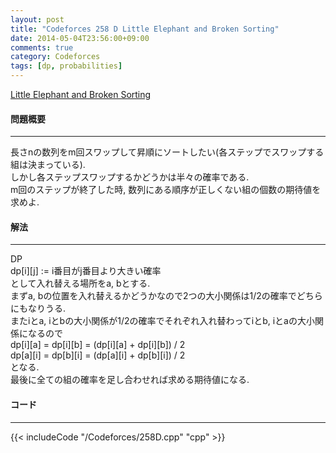 ```yaml
---
layout: post
title: "Codeforces 258 D Little Elephant and Broken Sorting"
date: 2014-05-04T23:56:00+09:00
comments: true
category: Codeforces
tags: [dp, probabilities]
---
```


[Little Elephant and Broken Sorting](http://codeforces.com/contest/258/problem/D)

#### 問題概要

****

長さnの数列をm回スワップして昇順にソートしたい(各ステップでスワップする組は決まっている).  
しかし各ステップスワップするかどうかは半々の確率である.  
m回のステップが終了した時, 数列にある順序が正しくない組の個数の期待値を求めよ.

#### 解法

****

DP  
dp[i][j] := i番目がj番目より大きい確率  
として入れ替える場所をa, bとする.   
まずa, bの位置を入れ替えるかどうかなので2つの大小関係は1/2の確率でどちらにもなりうる.  
またiとa, iとbの大小関係が1/2の確率でそれぞれ入れ替わってiとb, iとaの大小関係になるので  
dp[i][a] = dp[i][b] = (dp[i][a] + dp[i][b]) / 2  
dp[a][i] = dp[b][i] = (dp[a][i] + dp[b][i]) / 2  
となる.  
最後に全ての組の確率を足し合わせれば求める期待値になる.  

#### コード

****

{{< includeCode "/Codeforces/258D.cpp" "cpp" >}}

